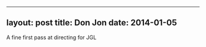 ------
layout: post
title: Don Jon 
date:  2014-01-05 
-----
 A fine first pass at directing for JGL
